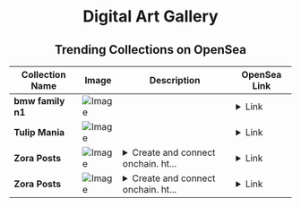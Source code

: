 <div align="center">

# Digital Art Gallery

## Trending Collections on OpenSea

| Collection Name                       | Image                                                                                     | Description                       | OpenSea Link                                                                                          |
|---------------------------------------|-------------------------------------------------------------------------------------------|-----------------------------------|--------------------------------------------------------------------------------------------------------|
| **bmw family n1** | ![Image](https://i.seadn.io/s/raw/files/bbbce04c309d4a0cba2d5412c096a295.jpg?w=500&auto=format?w=200&auto=format) |  | <details><summary>Link</summary>[bmw family n1](https://opensea.io/collection/bmw-family-n1)</details> |
| **Tulip Mania** | ![Image](https://i.seadn.io/s/raw/files/4cee21cbce2ddaea160ec5f3790caf02.png?w=500&auto=format?w=200&auto=format) |  | <details><summary>Link</summary>[Tulip Mania](https://opensea.io/collection/tulip-mania-5)</details> |
| **Zora Posts** | ![Image](https://i.seadn.io/s/raw/files/d2bcde1ca41bdd49ec0fadd238edc57b.png?w=500&auto=format?w=200&auto=format) | <details><summary>Create and connect onchain. ht...</summary>Create and connect onchain. https://zora.co</details> | <details><summary>Link</summary>[Zora Posts](https://opensea.io/collection/zora-posts-23513)</details> |
| **Zora Posts** | ![Image](https://i.seadn.io/s/raw/files/d2bcde1ca41bdd49ec0fadd238edc57b.png?w=500&auto=format?w=200&auto=format) | <details><summary>Create and connect onchain. ht...</summary>Create and connect onchain. https://zora.co</details> | <details><summary>Link</summary>[Zora Posts](https://opensea.io/collection/zora-posts-23512)</details> |

</div>